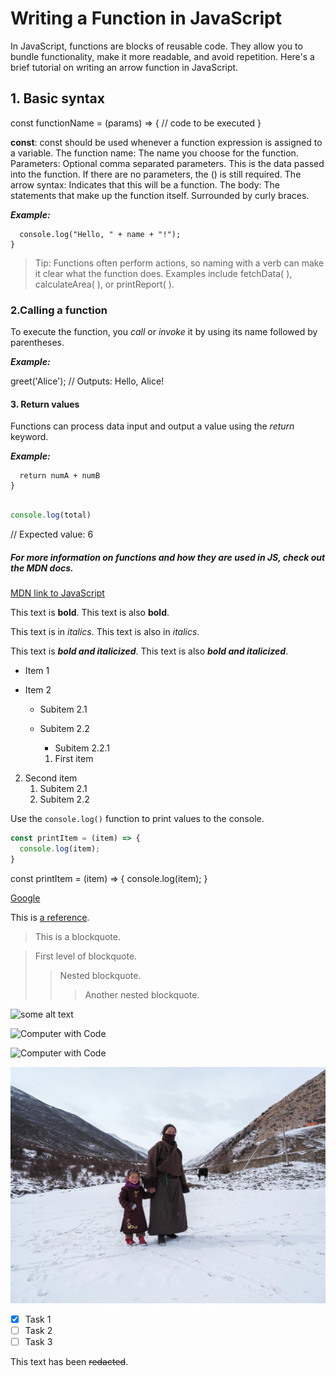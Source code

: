 # Writing a Function in JavaScript

In JavaScript, functions are blocks of reusable code. They allow you to bundle functionality, make it more readable, and avoid repetition. Here's a brief tutorial on writing an arrow function in JavaScript.

## 1. Basic syntax

const functionName = (params) => {
  // code to be executed
}


**const**: const should be used whenever a function expression is assigned to a variable.
The function name: The name you choose for the function.
Parameters: Optional comma separated parameters. This is the data passed into the function. If there are no parameters, the () is still required.
The arrow syntax: Indicates that this will be a function.
The body: The statements that make up the function itself. Surrounded by curly braces.

***Example:***

``` const greet = (name) => {
  console.log("Hello, " + name + "!");
}
```

> Tip: Functions often perform actions, so naming with a verb can make it clear what the function does. Examples include fetchData( ), calculateArea( ), or printReport( ). 

### 2.Calling a function

To execute the function, you *call* or *invoke* it by using its name followed by parentheses.

***Example:***

greet('Alice'); // Outputs: Hello, Alice!

#### 3. Return values

Functions can process data input and output a value using the *return* keyword.

***Example:*** 
``` const addNums = (numA, numB) => {
  return numA + numB
}
```

``` javascript const total = addNums(2, 4);

console.log(total)  
```
// Expected value: 6

##### For more information on functions and how they are used in JS, check out the MDN docs. 
[MDN link to JavaScript](https://developer.mozilla.org/en-US/docs/Web/JavaScript/Guide/Functions)

This text is **bold**. This text is also __bold__.

This text is in *italics*. This text is also in _italics_.

This text is ***bold and italicized***. This text is also ___bold and italicized___.

+ Item 1
- Item 2
  * Subitem 2.1
  * Subitem 2.2
    * Subitem 2.2.1

    1. First item
2. Second item
   1. Subitem 2.1
   2. Subitem 2.2

Use the `console.log()` function to print values to the console.

```javascript
const printItem = (item) => {
  console.log(item);
}
```
const printItem = (item) => {
  console.log(item);
}

[Google](https://www.google.com)

This is [a reference][example].

[example]: http://www.example.com/

> This is a blockquote.

> First level of blockquote.
>> Nested blockquote.
>>> Another nested blockquote.

![some alt text](www.url_to_an_image.com/image)

![Computer with Code](https://images.unsplash.com/photo-1587620962725-abab7fe55159?auto=format&fit=crop&q=80&w=1631&ixlib=rb-4.0.3&ixid=M3wxMjA3fDB8MHxwaG90by1wYWdlfHx8fGVufDB8fHx8fA%3D%3D)

![Computer with Code](/modular-curriculum-all-courses/intro-to-markdown-lab/exercise/assets/james-harrison-unsplash.jpg)





![mother and daughter in winter clothes](pexels-zeng-jinwen-679366437-20852606.jpg)



- [x] Task 1
- [ ] Task 2
- [ ] Task 3

This text has been ~~redacted~~. 

